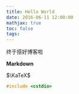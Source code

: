 ```yaml
---
title: Hello World
date: 2016-06-11 12:00:00
mathjax: true
toc: false
tags:
---
```

终于搭好博客啦

<!--more-->

**Markdown**

$\KaTeX$



```cpp
#include <cstdio>
```

